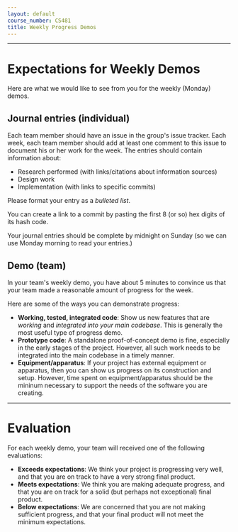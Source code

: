 ```yaml
---
layout: default
course_number: CS481
title: Weekly Progress Demos
---
```


----------
# Expectations for Weekly Demos

Here are what we would like to see from you for the weekly (Monday) demos.


## Journal entries (individual)

Each team member should have an issue in the group's issue tracker.  Each week, each team member should add at least one comment to this issue to document his or her work for the week.  The entries should contain information about:

* Research performed (with links/citations about information sources)
* Design work
* Implementation (with links to specific commits)

Please format your entry as a *bulleted list*.

You can create a link to a commit by pasting the first 8 (or so) hex digits of its hash code.

Your journal entries should be complete by midnight on Sunday (so we can use Monday morning to read your entries.)


## Demo (team)

In your team's weekly demo, you have about 5 minutes to convince us that your team made a reasonable amount of progress for the week.

Here are some of the ways you can demonstrate progress:

* **Working, tested, integrated code**: Show us new features that are *working* and *integrated into your main codebase*.  This is generally the most useful type of progress demo.
* **Prototype code**: A standalone proof-of-concept demo is fine, especially in the early stages of the project.  However, all such work needs to be integrated into the main codebase in a timely manner.
* **Equipment/apparatus**: If your project has external equipment or apparatus, then you can show us progress on its construction and setup.  However, time spent on equipment/apparatus should be the mininum necessary to support the needs of the software you are creating.

----------
# Evaluation

For each weekly demo, your team will received one of the following evaluations:

* **Exceeds expectations**: We think your project is progressing very well, and that you are on track to have a very strong final product.
* **Meets expectations**: We think you are making adequate progress, and that you are on track for a solid (but perhaps not exceptional) final product.
* **Below expectations**: We are concerned that you are not making sufficient progress, and that your final product will not meet the minimum expectations.
